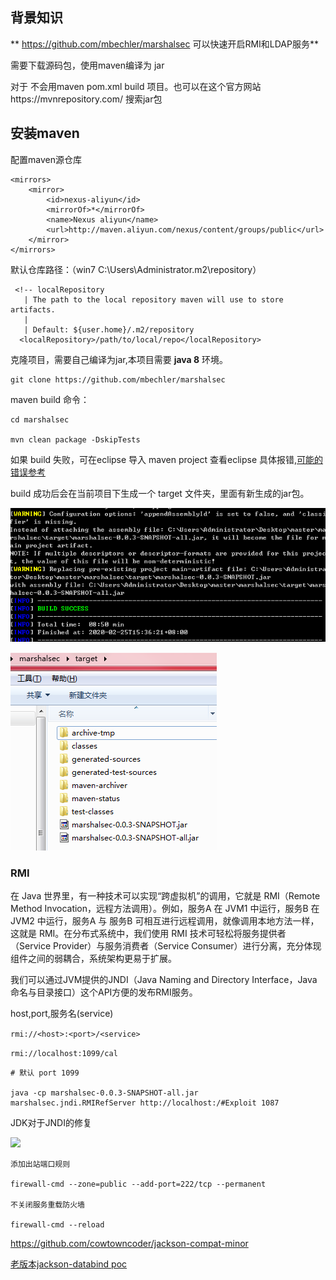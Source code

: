 ## 背景知识

** https://github.com/mbechler/marshalsec   可以快速开启RMI和LDAP服务**


需要下载源码包，使用maven编译为 jar


对于 不会用maven pom.xml build 项目。也可以在这个官方网站https://mvnrepository.com/  搜索jar包



## 安装maven

配置maven源仓库

	<mirrors>
	    <mirror>
	    	<id>nexus-aliyun</id>
	    	<mirrorOf>*</mirrorOf>
	    	<name>Nexus aliyun</name>
	    	<url>http://maven.aliyun.com/nexus/content/groups/public</url>
	    </mirror>
	</mirrors>

默认仓库路径：（win7 C:\Users\Administrator\.m2\repository）

	 <!-- localRepository
	   | The path to the local repository maven will use to store artifacts.
	   |
	   | Default: ${user.home}/.m2/repository
	  <localRepository>/path/to/local/repo</localRepository>


克隆项目，需要自己编译为jar,本项目需要 **java 8** 环境。

	git clone https://github.com/mbechler/marshalsec

maven build 命令：
	
	cd marshalsec

	mvn clean package -DskipTests

如果 build 失败，可在eclipse 导入 maven project 查看eclipse 具体报错,[可能的错误参考](https://blog.csdn.net/imlmy/article/details/8268293)

build 成功后会在当前项目下生成一个 target 文件夹，里面有新生成的jar包。

![](mvn.png)

![](mvn-2.png)


### RMI

在 Java 世界里，有一种技术可以实现“跨虚拟机”的调用，它就是 RMI（Remote Method Invocation，远程方法调用）。例如，服务A 在 JVM1 中运行，服务B 在 JVM2 中运行，服务A 与 服务B 可相互进行远程调用，就像调用本地方法一样，这就是 RMI。在分布式系统中，我们使用 RMI 技术可轻松将服务提供者（Service Provider）与服务消费者（Service Consumer）进行分离，充分体现组件之间的弱耦合，系统架构更易于扩展。

我们可以通过JVM提供的JNDI（Java Naming and Directory Interface，Java 命名与目录接口）这个API方便的发布RMI服务。

host,port,服务名(service)

```rmi://<host>:<port>/<service>```


```rmi://localhost:1099/cal```

	
	# 默认 port 1099

	java -cp marshalsec-0.0.3-SNAPSHOT-all.jar marshalsec.jndi.RMIRefServer http://localhost:/#Exploit 1087


JDK对于JNDI的修复

![](jndi-repair.jpg)


	添加出站端口规则
	
	firewall-cmd --zone=public --add-port=222/tcp --permanent

	不关闭服务重载防火墙

	firewall-cmd --reload


https://github.com/cowtowncoder/jackson-compat-minor

[老版本jackson-databind poc](https://github.com/shengqi158/Jackson-databind-RCE-PoC)